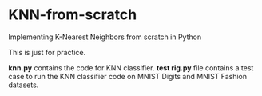 # KNN-from-scratch
Implementing K-Nearest Neighbors from scratch in Python

This is just for practice.

**knn.py** contains the code for KNN classifier. **test rig.py** file contains a test case to run the KNN classifier code on MNIST Digits and MNIST Fashion datasets.
